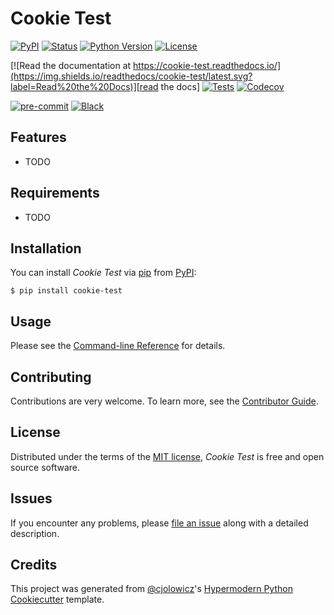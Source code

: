 # Cookie Test

[![PyPI](https://img.shields.io/pypi/v/cookie-test.svg)][pypi_]
[![Status](https://img.shields.io/pypi/status/cookie-test.svg)][status]
[![Python Version](https://img.shields.io/pypi/pyversions/cookie-test)][python version]
[![License](https://img.shields.io/pypi/l/cookie-test)][license]

[![Read the documentation at https://cookie-test.readthedocs.io/](https://img.shields.io/readthedocs/cookie-test/latest.svg?label=Read%20the%20Docs)][read the docs]
[![Tests](https://github.com/joshlynchONS/cookie-test/workflows/Tests/badge.svg)][tests]
[![Codecov](https://codecov.io/gh/joshlynchONS/cookie-test/branch/main/graph/badge.svg)][codecov]

[![pre-commit](https://img.shields.io/badge/pre--commit-enabled-brightgreen?logo=pre-commit&logoColor=white)][pre-commit]
[![Black](https://img.shields.io/badge/code%20style-black-000000.svg)][black]

[pypi_]: https://pypi.org/project/cookie-test/
[status]: https://pypi.org/project/cookie-test/
[python version]: https://pypi.org/project/cookie-test
[read the docs]: https://cookie-test.readthedocs.io/
[tests]: https://github.com/joshlynchONS/cookie-test/actions?workflow=Tests
[codecov]: https://app.codecov.io/gh/joshlynchONS/cookie-test
[pre-commit]: https://github.com/pre-commit/pre-commit
[black]: https://github.com/psf/black

## Features

- TODO

## Requirements

- TODO

## Installation

You can install _Cookie Test_ via [pip] from [PyPI]:

```console
$ pip install cookie-test
```

## Usage

Please see the [Command-line Reference] for details.

## Contributing

Contributions are very welcome.
To learn more, see the [Contributor Guide].

## License

Distributed under the terms of the [MIT license][license],
_Cookie Test_ is free and open source software.

## Issues

If you encounter any problems,
please [file an issue] along with a detailed description.

## Credits

This project was generated from [@cjolowicz]'s [Hypermodern Python Cookiecutter] template.

[@cjolowicz]: https://github.com/cjolowicz
[pypi]: https://pypi.org/
[hypermodern python cookiecutter]: https://github.com/cjolowicz/cookiecutter-hypermodern-python
[file an issue]: https://github.com/joshlynchONS/cookie-test/issues
[pip]: https://pip.pypa.io/

<!-- github-only -->

[license]: https://github.com/joshlynchONS/cookie-test/blob/main/LICENSE
[contributor guide]: https://github.com/joshlynchONS/cookie-test/blob/main/CONTRIBUTING.md
[command-line reference]: https://cookie-test.readthedocs.io/en/latest/usage.html
